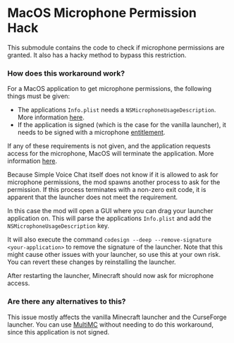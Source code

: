 # MacOS Microphone Permission Hack

This submodule contains the code to check if microphone permissions are granted.
It also has a hacky method to bypass this restriction.

### How does this workaround work?

For a MacOS application to get microphone permissions, the following things must be given:

- The applications `Info.plist` needs a `NSMicrophoneUsageDescription`. More information [here](https://developer.apple.com/documentation/bundleresources/information_property_list/nsmicrophoneusagedescription?language=objc).
- If the application is signed (which is the case for the vanilla launcher), it needs to be signed with a microphone [entitlement](https://developer.apple.com/documentation/bundleresources/entitlements?language=objc).

If any of these requirements is not given, and the application requests access for the microphone, MacOS will terminate the application. More information [here](https://developer.apple.com/documentation/avfoundation/cameras_and_media_capture/requesting_authorization_for_media_capture_on_macos?language=objc).

Because Simple Voice Chat itself does not know if it is allowed to ask for microphone permissions, the mod spawns another process to ask for the permission.
If this process terminates with a non-zero exit code, it is apparent that the launcher does not meet the requirement.

In this case the mod will open a GUI where you can drag your launcher application on.
This will parse the applications `Info.plist` and add the `NSMicrophoneUsageDescription` key.

It will also execute the command `codesign --deep --remove-signature <your-application>` to remove the signature of the launcher.
Note that this might cause other issues with your launcher, so use this at your own risk.
You can revert these changes by reinstalling the launcher.

After restarting the launcher, Minecraft should now ask for microphone access.

### Are there any alternatives to this?

This issue mostly affects the vanilla Minecraft launcher and the CurseForge launcher.
You can use [MultiMC](https://multimc.org/) without needing to do this workaround, since this application is not signed.